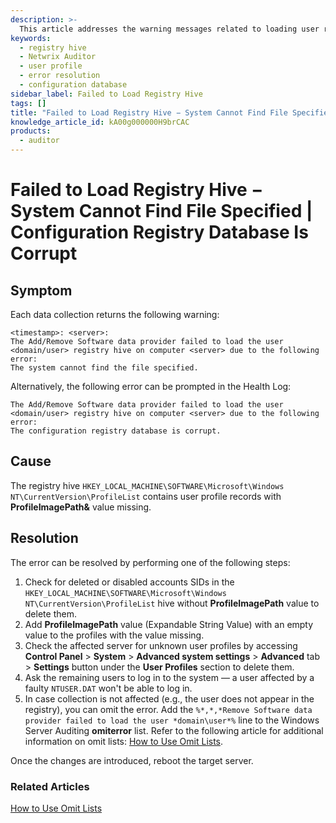 ```yaml
---
description: >-
  This article addresses the warning messages related to loading user registry hives in the Netwrix Auditor, detailing the symptoms, causes, and resolutions for the errors encountered.
keywords:
  - registry hive
  - Netwrix Auditor
  - user profile
  - error resolution
  - configuration database
sidebar_label: Failed to Load Registry Hive
tags: []
title: "Failed to Load Registry Hive − System Cannot Find File Specified | Configuration Registry Database Is Corrupt"
knowledge_article_id: kA00g000000H9brCAC
products:
  - auditor
---
```


# Failed to Load Registry Hive − System Cannot Find File Specified | Configuration Registry Database Is Corrupt

## Symptom

Each data collection returns the following warning:

```
<timestamp>: <server>:
The Add/Remove Software data provider failed to load the user <domain/user> registry hive on computer <server> due to the following error:
The system cannot find the file specified.
```

Alternatively, the following error can be prompted in the Health Log:

```
The Add/Remove Software data provider failed to load the user <domain/user> registry hive on computer <server> due to the following error:
The configuration registry database is corrupt.
```

## Cause

The registry hive `HKEY_LOCAL_MACHINE\SOFTWARE\Microsoft\Windows NT\CurrentVersion\ProfileList` contains user profile records with **ProfileImagePath&** value missing.

## Resolution

The error can be resolved by performing one of the following steps:

1. Check for deleted or disabled accounts SIDs in the `HKEY_LOCAL_MACHINE\SOFTWARE\Microsoft\Windows NT\CurrentVersion\ProfileList` hive without **ProfileImagePath** value to delete them.
2. Add **ProfileImagePath** value (Expandable String Value) with an empty value to the profiles with the value missing.
3. Check the affected server for unknown user profiles by accessing **Control Panel** > **System** > **Advanced system settings** > **Advanced** tab > **Settings** button under the **User Profiles** section to delete them.
4. Ask the remaining users to log in to the system — a user affected by a faulty `NTUSER.DAT` won't be able to log in.
5. In case collection is not affected (e.g., the user does not appear in the registry), you can omit the error. Add the `%*,*,*Remove Software data provider failed to load the user *domain\user*%` line to the Windows Server Auditing **omiterror** list. Refer to the following article for additional information on omit lists: [How to Use Omit Lists](https://docs.netwrix.com/docs/kb/auditor/how-to-use-omit-lists).

Once the changes are introduced, reboot the target server.

### Related Articles

[How to Use Omit Lists](https://docs.netwrix.com/docs/kb/auditor/how-to-use-omit-lists)